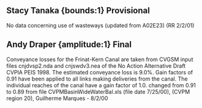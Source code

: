 ## Stacy Tanaka {bounds:1} Provisional
No data concerning use of wasteways (updated from A02E23) (RR 2/2/01)

## Andy Draper {amplitude:1} Final
Conveyance losses for the Frinat-Kern Canal are taken from CVGSM input files cnjdvsp2.nda and cnjswdv3.nea of the No Action Alternative Draft CVPIA PEIS 1998. The estimated conveyance loss is 9.0%.  Gain factors of 0.91 have been applied to all links making deliveries from the canal.  The individual reaches of the canal have a gain factor of 1.0.                                                                                                                                                                                 changed from 0.91  to 0.89 from file CVPMBasinWideWaterBal.xls (file date 7/25/00), 
(CVPM region 20), 
Guilherme Marques - 8/2/00
